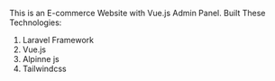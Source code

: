 This is an E-commerce Website with Vue.js Admin Panel.
Built These Technologies:
1. Laravel Framework
2. Vue.js
3. Alpinne js
4. Tailwindcss
